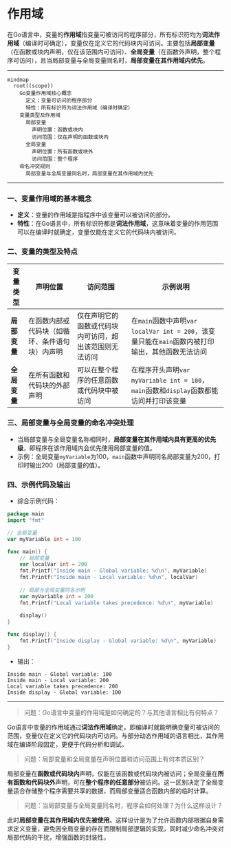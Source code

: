 # 作用域

在Go语言中，变量的**作用域**指变量可被访问的程序部分，所有标识符均为**词法作用域**（编译时可确定），变量仅在定义它的代码块内可访问。主要包括**局部变量**（在函数或块内声明，仅在该范围内可访问）、**全局变量**（在函数外声明，整个程序可访问），且当局部变量与全局变量同名时，**局部变量在其作用域内优先**。

---
   
```mermaid
mindmap
  root((scope))
    Go变量作用域核心概念
      定义：变量可访问的程序部分
      特性：所有标识符为词法作用域（编译时确定）
    变量类型及作用域
      局部变量
        声明位置：函数或块内
        访问范围：仅在声明的函数或块内
      全局变量
        声明位置：所有函数或块外
        访问范围：整个程序
    命名冲突规则
      局部变量与全局变量同名时，局部变量在其作用域内优先
```

---

### 一、变量作用域的基本概念
- **定义**：变量的作用域是指程序中该变量可以被访问的部分。
- **特性**：在Go语言中，所有标识符都是**词法作用域**，这意味着变量的作用范围可以在编译时就确定，变量仅能在定义它的代码块内被访问。

### 二、变量的类型及特点
| 变量类型 | 声明位置 | 访问范围 | 示例说明 |
|----------|----------|----------|----------|
| **局部变量** | 在函数内部或代码块（如循环、条件语句块）内声明 | 仅在声明它的函数或代码块内可访问，超出该范围则无法访问 | 在`main`函数中声明`var localVar int = 200`，该变量只能在`main`函数内被打印输出，其他函数无法访问 |
| **全局变量** | 在所有函数和代码块的外部声明 | 可以在整个程序的任意函数或代码块中被访问 | 在程序开头声明`var myVariable int = 100`，`main`函数和`display`函数都能访问并打印该变量 |

### 三、局部变量与全局变量的命名冲突处理
- 当局部变量与全局变量名称相同时，**局部变量在其作用域内具有更高的优先级**，即程序在该作用域内会优先使用局部变量的值。
- 示例：全局变量`myVariable`为100，`main`函数中声明同名局部变量为200，打印时输出200（局部变量的值）。

### 四、示例代码及输出
- 综合示例代码：
```go
package main
import "fmt"

// 全局变量
var myVariable int = 100

func main() {
    // 局部变量
    var localVar int = 200
    fmt.Printf("Inside main - Global variable: %d\n", myVariable)
    fmt.Printf("Inside main - Local variable: %d\n", localVar)
    
    // 局部与全局变量同名示例
    var myVariable int = 200
    fmt.Printf("Local variable takes precedence: %d\n", myVariable)
    
    display()
}

func display() {
    fmt.Printf("Inside display - Global variable: %d\n", myVariable)
}
```
- 输出：
```
Inside main - Global variable: 100
Inside main - Local variable: 200
Local variable takes precedence: 200
Inside display - Global variable: 100
```

---

> 问题：Go语言中变量的作用域是如何确定的？与其他语言相比有何特点？

  Go语言中变量的作用域通过**词法作用域**确定，即编译时就能明确变量可被访问的范围，变量仅在定义它的代码块内可访问。与部分动态作用域的语言相比，其作用域在编译阶段固定，更便于代码分析和调试。

> 问题：局部变量和全局变量在声明位置和访问范围上有何本质区别？

  局部变量在**函数或代码块内**声明，仅能在该函数或代码块内被访问；全局变量在**所有函数和代码块外**声明，可在**整个程序的任意部分**被访问。这一区别决定了全局变量适合存储整个程序需要共享的数据，而局部变量适合函数内部的临时计算。

> 问题：当局部变量与全局变量同名时，程序会如何处理？为什么这样设计？

  此时**局部变量在其作用域内优先被使用**。这样设计是为了允许函数内部根据自身需求定义变量，避免因全局变量的存在而限制局部逻辑的实现，同时减少命名冲突对局部代码的干扰，增强函数的封装性。
